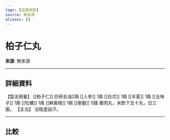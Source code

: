 ```yaml
---
tags: [固澀收斂]
source: 無來源
aliases: []
---
```


# 柏子仁丸

**來源**: 無來源  

---

## 詳細資料
【製法用量】 [[柏子仁]] 炒研去油2兩 [[人參]] 1兩 [[白朮]] 1兩 [[半夏]] 1兩 [[五味子]] 1兩 [[牡蠣]] 1兩 [[麻黃根]] 1兩 [[麥麩]] 5錢
棗肉丸，米飲下五十丸，日三服。
【主治】
治陰虛盜汗。

---

## 比較

